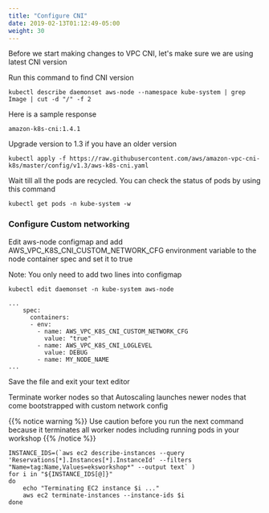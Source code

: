```yaml
---
title: "Configure CNI"
date: 2019-02-13T01:12:49-05:00
weight: 30
---
```


Before we start making changes to VPC CNI, let's make sure we are using latest CNI version

Run this command to find CNI version

```
kubectl describe daemonset aws-node --namespace kube-system | grep Image | cut -d "/" -f 2
```
Here is a sample response
```
amazon-k8s-cni:1.4.1
```
Upgrade version to 1.3 if you have an older version
```
kubectl apply -f https://raw.githubusercontent.com/aws/amazon-vpc-cni-k8s/master/config/v1.3/aws-k8s-cni.yaml
```
Wait till all the pods are recycled. You can check the status of pods by using this command
```
kubectl get pods -n kube-system -w
```
### Configure Custom networking

Edit aws-node configmap and add AWS_VPC_K8S_CNI_CUSTOM_NETWORK_CFG environment variable to the node container spec and set it to true

Note: You only need to add two lines into configmap
```
kubectl edit daemonset -n kube-system aws-node
```
```
...
    spec:
      containers:
      - env:
        - name: AWS_VPC_K8S_CNI_CUSTOM_NETWORK_CFG
          value: "true"
        - name: AWS_VPC_K8S_CNI_LOGLEVEL
          value: DEBUG
        - name: MY_NODE_NAME
...
```
Save the file and exit your text editor

Terminate worker nodes so that Autoscaling launches newer nodes that come bootstrapped with custom network config

{{% notice warning %}}
Use caution before you run the next command because it terminates all worker nodes including running pods in your workshop
{{% /notice %}}

```
INSTANCE_IDS=(`aws ec2 describe-instances --query 'Reservations[*].Instances[*].InstanceId' --filters "Name=tag:Name,Values=eksworkshop*" --output text` )
for i in "${INSTANCE_IDS[@]}"
do
	echo "Terminating EC2 instance $i ..."
	aws ec2 terminate-instances --instance-ids $i
done
```
